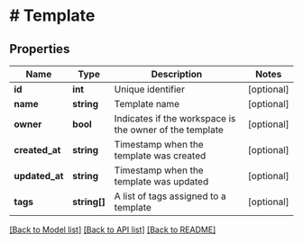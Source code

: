 # # Template

## Properties

Name | Type | Description | Notes
------------ | ------------- | ------------- | -------------
**id** | **int** | Unique identifier | [optional]
**name** | **string** | Template name | [optional]
**owner** | **bool** | Indicates if the workspace is the owner of the template | [optional]
**created_at** | **string** | Timestamp when the template was created | [optional]
**updated_at** | **string** | Timestamp when the template was updated | [optional]
**tags** | **string[]** | A list of tags assigned to a template | [optional]

[[Back to Model list]](../../README.md#models) [[Back to API list]](../../README.md#endpoints) [[Back to README]](../../README.md)
